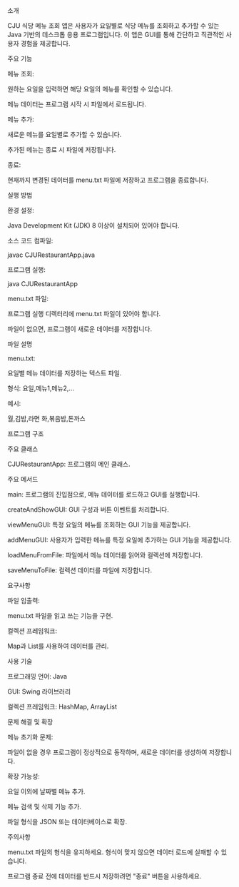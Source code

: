 소개

CJU 식당 메뉴 조회 앱은 사용자가 요일별로 식당 메뉴를 조회하고 추가할 수 있는 Java 기반의 데스크톱 응용 프로그램입니다. 이 앱은 GUI를 통해 간단하고 직관적인 사용자 경험을 제공합니다.

주요 기능

메뉴 조회:

원하는 요일을 입력하면 해당 요일의 메뉴를 확인할 수 있습니다.

메뉴 데이터는 프로그램 시작 시 파일에서 로드됩니다.

메뉴 추가:

새로운 메뉴를 요일별로 추가할 수 있습니다.

추가된 메뉴는 종료 시 파일에 저장됩니다.

종료:

현재까지 변경된 데이터를 menu.txt 파일에 저장하고 프로그램을 종료합니다.

실행 방법

환경 설정:

Java Development Kit (JDK) 8 이상이 설치되어 있어야 합니다.

소스 코드 컴파일:

javac CJURestaurantApp.java

프로그램 실행:

java CJURestaurantApp

menu.txt 파일:

프로그램 실행 디렉터리에 menu.txt 파일이 있어야 합니다.

파일이 없으면, 프로그램이 새로운 데이터를 저장합니다.

파일 설명

menu.txt:

요일별 메뉴 데이터를 저장하는 텍스트 파일.

형식: 요일,메뉴1,메뉴2,...

예시:

월,김밥,라면
화,볶음밥,돈까스

프로그램 구조

주요 클래스

CJURestaurantApp: 프로그램의 메인 클래스.

주요 메서드

main: 프로그램의 진입점으로, 메뉴 데이터를 로드하고 GUI를 실행합니다.

createAndShowGUI: GUI 구성과 버튼 이벤트를 처리합니다.

viewMenuGUI: 특정 요일의 메뉴를 조회하는 GUI 기능을 제공합니다.

addMenuGUI: 사용자가 입력한 메뉴를 특정 요일에 추가하는 GUI 기능을 제공합니다.

loadMenuFromFile: 파일에서 메뉴 데이터를 읽어와 컬렉션에 저장합니다.

saveMenuToFile: 컬렉션 데이터를 파일에 저장합니다.

요구사항

파일 입출력:

menu.txt 파일을 읽고 쓰는 기능을 구현.

컬렉션 프레임워크:

Map과 List를 사용하여 데이터를 관리.

사용 기술

프로그래밍 언어: Java

GUI: Swing 라이브러리

컬렉션 프레임워크: HashMap, ArrayList

문제 해결 및 확장

메뉴 초기화 문제:

파일이 없을 경우 프로그램이 정상적으로 동작하며, 새로운 데이터를 생성하여 저장합니다.

확장 가능성:

요일 이외에 날짜별 메뉴 추가.

메뉴 검색 및 삭제 기능 추가.

파일 형식을 JSON 또는 데이터베이스로 확장.

주의사항

menu.txt 파일의 형식을 유지하세요. 형식이 맞지 않으면 데이터 로드에 실패할 수 있습니다.

프로그램 종료 전에 데이터를 반드시 저장하려면 "종료" 버튼을 사용하세요.

